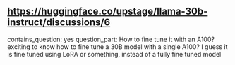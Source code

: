 ## https://huggingface.co/upstage/llama-30b-instruct/discussions/6

contains_question: yes
question_part: How to fine tune it with an A100? exciting to know how to fine tune a 30B model with a single A100? I guess it is fine tuned using LoRA or something, instead of a fully fine tuned model
